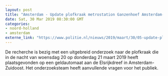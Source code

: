 ```yaml
---
layout: post
title: "Amsterdam - Update plofkraak metrostation Ganzenhoef Amsterdam-Zuidoost"
date: Sat, 30 Mar 2019 08:30:00 GMT
categories: 
- noord-holland 
- amsterdam 
externe_link: "https://www.politie.nl/nieuws/2019/maart/30/05-update-plofkraak-metrostation-ganzenhoef-amsterdam-zuidoost.html"
---
```


De recherche is bezig met een uitgebreid onderzoek naar de plofkraak die in de nacht van woensdag 20 op donderdag 21 maart 2019 heeft plaatsgevonden op een geldautomaat aan de Elsrijkdreef in Amsterdam-Zuidoost. Het onderzoeksteam heeft aanvullende vragen voor het publiek.
